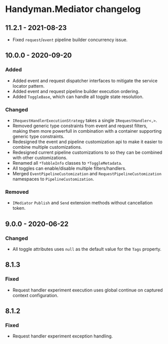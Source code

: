 # Handyman.Mediator changelog

## 11.2.1 - 2021-08-23

* Fixed `request`/`event` pipeline builder concurrency issue.

## 10.0.0 - 2020-09-20

### Added

* Added event and request dispatcher interfaces to mitigate the service locator pattern.
* Added event and request pipeline builder execution ordering.
* Added `ToggleBase`, which can handle all toggle state resolution.

### Changed

* `IRequestHandlerExecutionStrategy` takes a single `IRequestHandler<,>`.
* Removed generic type constraints from event and request filters, making them more powerfull in combination with a container supporting generic type constraints.
* Redesigned the event and pipeline customization api to make it easier to combine multiple customizations.
* Redesigned current pipeline customizations to so they can be combined with other customizations.
* Renamed all `*TobbleInfo` classes to `*ToggleMetadata`.
* All toggles can enable/disable multiple filters/handlers.
* Merged `EventPipelineCustomization` and `RequestPipelineCustomization` namespaces to `PipelineCustomization`.

### Removed

* `IMediator` `Publish` and `Send` extension methods without cancellation token.

## 9.0.0 - 2020-06-22

### Changed

* All toggle attributes uses `null` as the default value for the `Tags` property.

## 8.1.3

### Fixed

* Request handler experiment execution uses global continue on captured context configuration.

## 8.1.2

### Fixed

* Request handler experiment exception handling.
